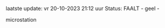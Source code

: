 laatste update: 
vr 20-10-2023 21:12   uur 
Status: FAALT - geel - 
<div class="service Y">microstation</div>